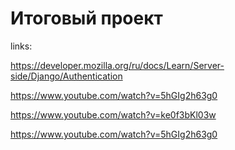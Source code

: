 # Итоговый проект 


links:

https://developer.mozilla.org/ru/docs/Learn/Server-side/Django/Authentication

https://www.youtube.com/watch?v=5hGIg2h63g0

https://www.youtube.com/watch?v=ke0f3bKl03w

https://www.youtube.com/watch?v=5hGIg2h63g0


